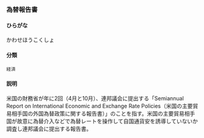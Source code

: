 <div style="display:none;">

## [あ行](securities-terms?id=あ行)
## [か行](securities-terms?id=か行)

</div>

### 為替報告書

#### ひらがな

かわせほうこくしょ

#### 分類

`経済`

#### 説明

米国の財務省が年に2回（4月と10月）、連邦議会に提出する「Semiannual Report on International Economic and Exchange Rate Policies（米国の主要貿易相手国の外国為替政策に関する報告書）」のことを指す。米国の主要貿易相手国が故意に為替介入などで為替レートを操作して自国通貨安を誘導していないか調査し連邦議会に提出する報告書。

<div style="display:none;">

## [さ行](securities-terms?id=さ行)
## [た行](securities-terms?id=た行)
## [な行](securities-terms?id=な行)
## [は行](securities-terms?id=は行)
## [ま行](securities-terms?id=ま行)
## [や行](securities-terms?id=や行)
## [ら行](securities-terms?id=ら行)
## [わ行](securities-terms?id=わ行)
## [英数字・記号](securities-terms?id=英数字・記号)

</div>

